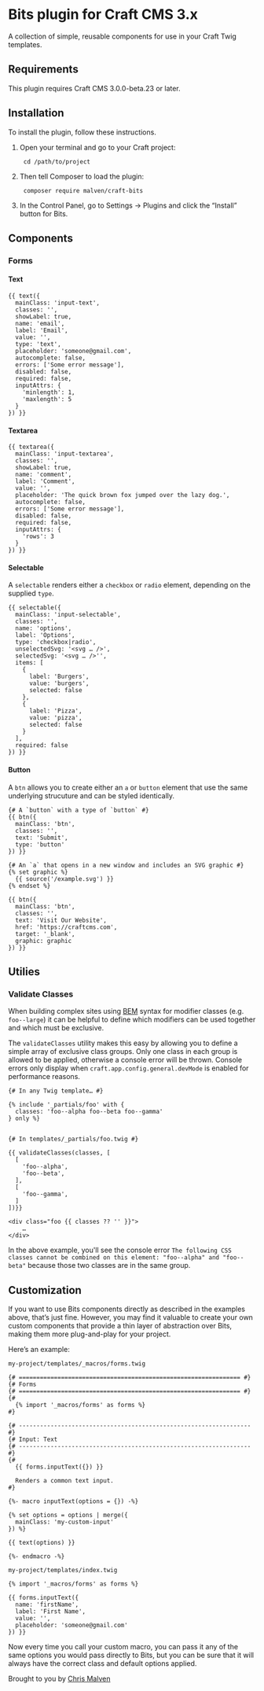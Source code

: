 # Bits plugin for Craft CMS 3.x

A collection of simple, reusable components for use in your Craft Twig templates.

## Requirements

This plugin requires Craft CMS 3.0.0-beta.23 or later.

## Installation

To install the plugin, follow these instructions.

1. Open your terminal and go to your Craft project:

        cd /path/to/project

2. Then tell Composer to load the plugin:

        composer require malven/craft-bits

3. In the Control Panel, go to Settings → Plugins and click the “Install” button for Bits.

## Components

### Forms

#### Text

```twig
{{ text({
  mainClass: 'input-text',
  classes: '',
  showLabel: true,
  name: 'email',
  label: 'Email',
  value: '',
  type: 'text',
  placeholder: 'someone@gmail.com',
  autocomplete: false,
  errors: ['Some error message'],
  disabled: false,
  required: false,
  inputAttrs: {
    'minlength': 1,
    'maxlength': 5
  }
}) }}

```

#### Textarea

```twig
{{ textarea({
  mainClass: 'input-textarea',
  classes: '',
  showLabel: true,
  name: 'comment',
  label: 'Comment',
  value: '',
  placeholder: 'The quick brown fox jumped over the lazy dog.',
  autocomplete: false,
  errors: ['Some error message'],
  disabled: false,
  required: false,
  inputAttrs: {
    'rows': 3
  }
}) }}

```

#### Selectable

A `selectable` renders either a `checkbox` or `radio` element, depending on the supplied `type`.

```twig
{{ selectable({
  mainClass: 'input-selectable',
  classes: '',
  name: 'options',
  label: 'Options',
  type: 'checkbox|radio',
  unselectedSvg: '<svg … />',
  selectedSvg: '<svg … />'',
  items: [
    {
      label: 'Burgers',
      value: 'burgers',
      selected: false
    },
    {
      label: 'Pizza',
      value: 'pizza',
      selected: false
    }
  ],
  required: false
}) }}
```

#### Button

A `btn` allows you to create either an `a` or `button` element that use the same underlying strucuture and can be styled identically.

```twig
{# A `button` with a type of `button` #}
{{ btn({
  mainClass: 'btn',
  classes: '',
  text: 'Submit',
  type: 'button'
}) }}

{# An `a` that opens in a new window and includes an SVG graphic #}
{% set graphic %}
  {{ source('/example.svg') }}
{% endset %}

{{ btn({
  mainClass: 'btn',
  classes: '',
  text: 'Visit Our Website',
  href: 'https://craftcms.com',
  target: '_blank',
  graphic: graphic
}) }}
```

## Utilies

### Validate Classes

When building complex sites using [BEM]() syntax for modifier classes (e.g. `foo--large`) it can be helpful to define which modifiers can be used together and which must be exclusive.

The `validateClasses` utility makes this easy by allowing you to define a simple array of exclusive class groups. Only one class in each group is allowed to be applied, otherwise a console error will be thrown. Console errors only display when `craft.app.config.general.devMode` is enabled for performance reasons.

```twig
{# In any Twig template… #}

{% include '_partials/foo' with {
  classes: 'foo--alpha foo--beta foo--gamma'
} only %}


{# In templates/_partials/foo.twig #}

{{ validateClasses(classes, [
  [
    'foo--alpha',
    'foo--beta',
  ],
  [
    'foo--gamma',
  ]
])}}

<div class="foo {{ classes ?? '' }}">
    …
</div>
```

In the above example, you'll see the console error `The following CSS classes cannot be combined on this element: "foo--alpha" and "foo--beta"` because those two classes are in the same group.

## Customization

If you want to use Bits components directly as described in the examples above, that’s just fine. However, you may find it valuable to create your own custom components that provide a thin layer of abstraction over Bits, making them more plug-and-play for your project.

Here’s an example:

`my-project/templates/_macros/forms.twig`

```twig
{# =============================================================== #}
{# Forms
{# =============================================================== #}
{#
  {% import '_macros/forms' as forms %}
#}

{# ------------------------------------------------------------------ #}
{# Input: Text
{# ------------------------------------------------------------------ #}
{#
  {{ forms.inputText({}) }}

  Renders a common text input.
#}

{%- macro inputText(options = {}) -%}

{% set options = options | merge({
  mainClass: 'my-custom-input'
}) %}

{{ text(options) }}

{%- endmacro -%}
```

`my-project/templates/index.twig`

```twig
{% import '_macros/forms' as forms %}

{{ forms.inputText({
  name: 'firstName',
  label: 'First Name',
  value: '',
  placeholder: 'someone@gmail.com'
}) }}
```

Now every time you call your custom macro, you can pass it any of the same options you would pass directly to Bits, but you can be sure that it will always have the correct class and default options applied.

Brought to you by [Chris Malven](https://malven.co)
